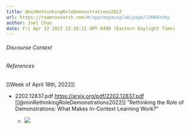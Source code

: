 ```yaml
---
title: @minRethinkingRoleDemonstrations2022
url: https://roamresearch.com/#/app/megacoglab/page/lUH06xVmy
author: Joel Chan
date: Fri Apr 22 2022 22:38:21 GMT-0400 (Eastern Daylight Time)
---
```




###### Discourse Context



###### References

[[Week of April 18th, 2022]]

- 2202.12837.pdf https://arxiv.org/pdf/2202.12837.pdf [[@minRethinkingRoleDemonstrations2022]] "Rethinking the Role of Demonstrations: What Makes In-Context Learning Work?"

    - ![](https://firebasestorage.googleapis.com/v0/b/firescript-577a2.appspot.com/o/imgs%2Fapp%2Fmegacoglab%2F37qNnSXsBv.png?alt=media&token=eed68472-972b-43ac-9e10-9db60243ed85)
